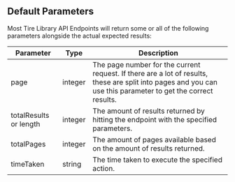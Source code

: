 ## Default Parameters

Most Tire Library API Endpoints will return some or all of the following parameters alongside the actual expected results:

Parameter | Type | Description
--------- | ---- | -----------
page | integer | The page number for the current request. If there are a lot of results, these are split into pages and you can use this parameter to get the correct results.
totalResults or length | integer | The amount of results returned by hitting the endpoint with the specified parameters.
totalPages | integer | The amount of pages available based on the amount of results returned.
timeTaken | string | The time taken to execute the specified action.